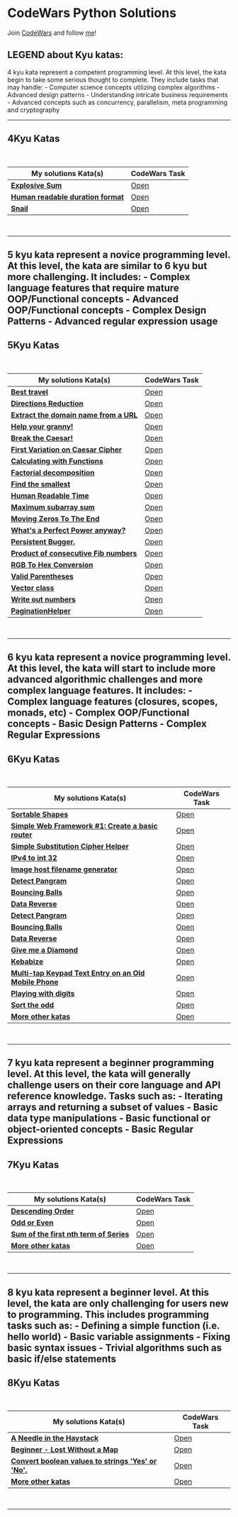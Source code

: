 # CodeWars Python Solutions

Join [CodeWars](https://www.codewars.com) and follow [me](https://www.codewars.com/users/Nosieek)!

LEGEND about Kyu katas:
---
4 kyu kata represent a competent programming level. At this level, the kata begin to take some serious thought to
complete. They include tasks that may handle:
    - Computer science concepts utilizing complex algorithms
    - Advanced design patterns
    - Understanding intricate business requirements
    - Advanced concepts such as concurrency, parallelism, meta programming and cryptography

---


## 4Kyu Katas


<br>


| My solutions Kata(s) | CodeWars Task |
|--|--|
| [**Explosive Sum**](https://github.com/Nosieek/CW_solutions_python/blob/main/4KyuKata/ExplosiveSum.py)  | [Open](https://www.codewars.com/kata/52ec24228a515e620b0005ef) |
| [**Human readable duration format**](https://github.com/Nosieek/CW_solutions_python/blob/main/4KyuKata/HumanReadableDurFormat.py)  | [Open](https://www.codewars.com/kata/52742f58faf5485cae000b9a) |
| [**Snail**](https://github.com/Nosieek/CW_solutions_python/blob/main/4KyuKata/Snail.py)  | [Open](https://www.codewars.com/kata/521c2db8ddc89b9b7a0000c1) |

<br>


---
5 kyu kata represent a novice programming level. At this level, the kata are similar to 6 kyu but more challenging.
It includes:
    - Complex language features that require mature OOP/Functional concepts
    - Advanced OOP/Functional concepts
    - Complex Design Patterns
    - Advanced regular expression usage
---

## 5Kyu Katas


<br>


| My solutions Kata(s) | CodeWars Task |
|--|--|
| [**Best travel**](https://github.com/Nosieek/CW_solutions_python/blob/main/5KyuKata/5kyuBestTravel.py)  | [Open](https://www.codewars.com/kata/55e7280b40e1c4a06d0000aa) |
| [**Directions Reduction**](https://github.com/Nosieek/CW_solutions_python/blob/main/5KyuKata/5kyuDirectionsReduction.py)  | [Open](https://www.codewars.com/kata/550f22f4d758534c1100025a) |
| [**Extract the domain name from a URL**](https://github.com/Nosieek/CW_solutions_python/blob/main/5KyuKata/5kyuExtractSomainURL.py)  | [Open](https://www.codewars.com/kata/514a024011ea4fb54200004b) |
| [**Help your granny!**](https://github.com/Nosieek/CW_solutions_python/blob/main/5KyuKata/5kyuHelpUrGranny.py)  | [Open](https://www.codewars.com/kata/5536a85b6ed4ee5a78000035) |
| [**Break the Caesar!**](https://github.com/Nosieek/CW_solutions_python/blob/main/5KyuKata/BreakTheCesar.py)  | [Open](https://www.codewars.com/kata/598e045b8c13926d8c0000e8/python) |
| [**First Variation on Caesar Cipher**](https://github.com/Nosieek/CW_solutions_python/blob/main/5KyuKata/CaesarCipher.py)  | [Open](https://www.codewars.com/kata/5508249a98b3234f420000fb/python) |
| [**Calculating with Functions**](https://github.com/Nosieek/CW_solutions_python/blob/main/5KyuKata/calculatingWithFunctions.py)  | [Open](https://www.codewars.com/kata/525f3eda17c7cd9f9e000b39) |
| [**Factorial decomposition**](https://github.com/Nosieek/CW_solutions_python/blob/main/5KyuKata/FactorialDecomposition.py)  | [Open](https://www.codewars.com/kata/5a045fee46d843effa000070) |
| [**Find the smallest**](https://github.com/Nosieek/CW_solutions_python/blob/main/5KyuKata/FindTheSmallest.py)  | [Open](https://www.codewars.com/kata/573992c724fc289553000e95) |
| [**Human Readable Time**](https://github.com/Nosieek/CW_solutions_python/blob/main/5KyuKata/HumanReadableTime.py)  | [Open](https://www.codewars.com/kata/52685f7382004e774f0001f7) |
| [**Maximum subarray sum**](https://github.com/Nosieek/CW_solutions_python/blob/main/5KyuKata/MaximumSubarraySum.py)  | [Open](https://www.codewars.com/kata/54521e9ec8e60bc4de000d6c) |
| [**Moving Zeros To The End**](https://github.com/Nosieek/CW_solutions_python/blob/main/5KyuKata/MovingZeroToEnd.py)  | [Open](https://www.codewars.com/kata/52597aa56021e91c93000cb0) |
| [**What's a Perfect Power anyway?**](https://github.com/Nosieek/CW_solutions_python/blob/main/5KyuKata/PerfectPower.py)  | [Open](https://www.codewars.com/kata/54d4c8b08776e4ad92000835/python) |
| [**Persistent Bugger.**](https://github.com/Nosieek/CW_solutions_python/blob/main/5KyuKata/PersistentBugger.py)  | [Open](https://www.codewars.com/kata/55bf01e5a717a0d57e0000ec) |
| [**Product of consecutive Fib numbers**](https://github.com/Nosieek/CW_solutions_python/blob/main/5KyuKata/ProdFib.py)  | [Open](https://www.codewars.com/kata/5541f58a944b85ce6d00006a) |
| [**RGB To Hex Conversion**](https://github.com/Nosieek/CW_solutions_python/blob/main/5KyuKata/RGBtoHex.py)  | [Open](https://www.codewars.com/kata/513e08acc600c94f01000001) |
| [**Valid Parentheses**](https://github.com/Nosieek/CW_solutions_python/blob/main/5KyuKata/ValidParentheses.py)  | [Open](https://www.codewars.com/kata/52774a314c2333f0a7000688) |
| [**Vector class**](https://github.com/Nosieek/CW_solutions_python/blob/main/5KyuKata/Vector_class.py)  | [Open](https://www.codewars.com/kata/526dad7f8c0eb5c4640000a4) |
| [**Write out numbers**](https://github.com/Nosieek/CW_solutions_python/blob/main/5KyuKata/WriteOutNum.py)  | [Open](https://www.codewars.com/kata/52724507b149fa120600031d) |
| [**PaginationHelper**](https://github.com/Nosieek/CW_solutions_python/blob/main/5KyuKata/pagination_helper.py)  | [Open](https://www.codewars.com/kata/515bb423de843ea99400000a) |

<br>


---

6 kyu kata represent a novice programming level. At this level, the kata will start to include more 
advanced algorithmic challenges and more complex language features. It includes:
    - Complex language features (closures, scopes, monads, etc)
    - Complex OOP/Functional concepts
    - Basic Design Patterns
    - Complex Regular Expressions
---
## 6Kyu Katas


<br>


| My solutions Kata(s) | CodeWars Task |
|--|--|
| [**Sortable Shapes**](https://github.com/Nosieek/CW_solutions_python/blob/main/6kyuKata/Sortable_shapes.py)  | [Open](https://www.codewars.com/kata/586669a8442e3fc307000048) |
| [**Simple Web Framework #1: Create a basic router**](https://github.com/Nosieek/CW_solutions_python/blob/main/6kyuKata/SimpleWebFramwork.py)  | [Open](https://www.codewars.com/kata/588a00ad70720f2cd9000005) |
| [**Simple Substitution Cipher Helper**](https://github.com/Nosieek/CW_solutions_python/blob/main/6kyuKata/SimpleSubCipherHelper.py)  | [Open](https://www.codewars.com/kata/52eb114b2d55f0e69800078d) |
| [**IPv4 to int 32**](https://github.com/Nosieek/CW_solutions_python/blob/main/6kyuKata/6kyuIPv4ToInt32.py)  | [Open](https://www.codewars.com/kata/52ea928a1ef5cfec800003ee) |
| [**Image host filename generator**](https://github.com/Nosieek/CW_solutions_python/blob/main/6kyuKata/filename_generator.py)  | [Open](https://www.codewars.com/kata/586a933fc66d187b6e00031a/) |
| [**Detect Pangram**](https://github.com/Nosieek/CodeWars_solution_python/blob/main/6kyuKata/6Kyu_Pangram.py)  | [Open](https://www.codewars.com/kata/545cedaa9943f7fe7b000048) |
| [**Bouncing Balls**](https://github.com/Nosieek/CodeWars_solution_python/blob/main/6kyuKata/6kyuBouncingBalls.py)  | [Open](https://www.codewars.com/kata/5544c7a5cb454edb3c000047) |
| [**Data Reverse**](https://github.com/Nosieek/CodeWars_solution_python/blob/main/6kyuKata/6kyuDataReverse.py)  | [Open](https://www.codewars.com/kata/569d488d61b812a0f7000015) |
| [**Detect Pangram**](https://github.com/Nosieek/CW_solutions_python/blob/main/6kyuKata/6Kyu_Pangram.py)  | [Open](https://www.codewars.com/kata/545cedaa9943f7fe7b000048) |
| [**Bouncing Balls**](https://github.com/Nosieek/CW_solutions_python/blob/main/6kyuKata/6kyuBouncingBalls.py)  | [Open](https://www.codewars.com/kata/5544c7a5cb454edb3c000047) |
| [**Data Reverse**](https://github.com/Nosieek/CW_solutions_python/blob/main/6kyuKata/6kyuDataReverse.py)  | [Open](https://www.codewars.com/kata/569d488d61b812a0f7000015) |
| [**Give me a Diamond**](https://github.com/Nosieek/CW_solutions_python/blob/main/6kyuKata/6kyuGiveMeDiamond.py)  | [Open](https://www.codewars.com/kata/5503013e34137eeeaa001648) |
| [**Kebabize**](https://github.com/Nosieek/CW_solutions_python/blob/main/6kyuKata/6kyuKebabize.py)  | [Open](https://www.codewars.com/kata/57f8ff867a28db569e000c4a) |
| [**Multi-tap Keypad Text Entry on an Old Mobile Phone**](https://github.com/Nosieek/CW_solutions_python/blob/main/6kyuKata/6kyuMultiTapPhone.py)  | [Open](https://www.codewars.com/kata/54a2e93b22d236498400134b) |
| [**Playing with digits**](https://github.com/Nosieek/CW_solutions_python/blob/main/6kyuKata/6kyuPlayingWithDigits.py)  | [Open](https://www.codewars.com/kata/5552101f47fc5178b1000050) |
| [**Sort the odd**](https://github.com/Nosieek/CW_solutions_python/blob/main/6kyuKata/6kyuSortTheOdd.py)  | [Open](https://www.codewars.com/kata/578aa45ee9fd15ff4600090d) |
| [**More other katas**](https://github.com/Nosieek/CW_solutions_python/tree/main/6kyuKata)  | [Open](https://github.com/Nosieek/CW_solutions_python/tree/main/6kyuKata) |



<br>


---


7 kyu kata represent a beginner programming level. At this level, the kata will generally challenge users on their 
core language and API reference knowledge. Tasks such as:
    - Iterating arrays and returning a subset of values
    - Basic data type manipulations
    - Basic functional or object-oriented concepts
    - Basic Regular Expressions
---

## 7Kyu Katas


<br>


| My solutions Kata(s) | CodeWars Task |
|--|--|
| [**Descending Order**](https://github.com/Nosieek/CodeWars_solution_python/blob/main/7KyuKata/DescendingOrder.py)  | [Open](https://www.codewars.com/kata/5467e4d82edf8bbf40000155/) |
| [**Odd or Even**](https://github.com/Nosieek/CodeWars_solution_python/blob/main/7KyuKata/OddOrEven.py)  | [Open](https://www.codewars.com/kata/5949481f86420f59480000e7) |
| [**Sum of the first nth term of Series**](https://github.com/Nosieek/CodeWars_solution_python/blob/main/7KyuKata/SumTermSeries.py)  | [Open](https://www.codewars.com/kata/555eded1ad94b00403000071) |
| [**More other katas**](https://github.com/Nosieek/CW_solutions_python/tree/main/7KyuKata)  | [Open](https://github.com/Nosieek/CW_solutions_python/tree/main/7KyuKata) |

<br>


---


8 kyu kata represent a beginner level. At this level, the kata are only challenging for users new to programming. 
This includes programming tasks such as:
    - Defining a simple function (i.e. hello world)
    - Basic variable assignments
    - Fixing basic syntax issues
    - Trivial algorithms such as basic if/else statements
---
## 8Kyu Katas


<br>


| My solutions Kata(s) | CodeWars Task |
|--|--|
| [**A Needle in the Haystack**](https://github.com/Nosieek/CodeWars_solution_python/blob/main/8KyuKata/NeedleHaystack.py)  | [Open](https://www.codewars.com/kata/56676e8fabd2d1ff3000000c) |
| [**Beginner - Lost Without a Map**](https://github.com/Nosieek/CodeWars_solution_python/blob/main/8KyuKata/BegginerLostMap.py)  | [Open](https://www.codewars.com/kata/57f781872e3d8ca2a000007e) |
| [**Convert boolean values to strings 'Yes' or 'No'.**](https://github.com/Nosieek/CodeWars_solution_python/blob/main/8KyuKata/ConvertBoolean.py)  | [Open](https://www.codewars.com/kata/53369039d7ab3ac506000467) |
| [**More other katas**](https://github.com/Nosieek/CW_solutions_python/tree/main/8KyuKata)  | [Open](https://github.com/Nosieek/CW_solutions_python/tree/main/8KyuKata) |
<br>


---